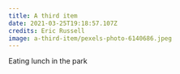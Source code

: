 ```yaml
---
title: A third item
date: 2021-03-25T19:18:57.107Z
credits: Eric Russell
image: a-third-item/pexels-photo-6140686.jpeg
---
```


Eating lunch in the park
